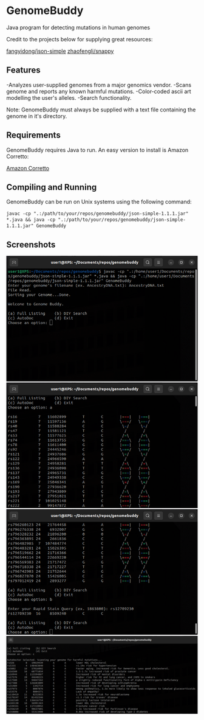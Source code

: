 # GenomeBuddy
Java program for detecting mutations in human genomes

Credit to the projects below for supplying great resources:

[fangyidong/json-simple](https://github.com/fangyidong/json-simple)
[zhaofengli/snappy](https://github.com/zhaofengli/snappy/tree/master/scripts/parsegenotypes.py)

## Features
-Analyzes user-supplied genomes from a major genomics vendor.
-Scans genome and reports any known harmful mutations.
-Color-coded ascii art modelling the user's alleles.
-Search functionality.

Note: GenomeBuddy must always be supplied with a text file containing the genome in it's directory.
## Requirements
GenomeBuddy requires Java to run. An easy version to install is Amazon Corretto:

[Amazon Corretto](https://docs.aws.amazon.com/corretto/latest/corretto-17-ug/downloads-list.html)

## Compiling and Running
GenomeBuddy can be run on Unix systems using the following command:
```
javac -cp ".:/path/to/your/repos/genomebuddy/json-simple-1.1.1.jar" *.java && java -cp ".:/path/to/your/repos/genomebuddy/json-simple-1.1.1.jar" GenomeBuddy
```

## Screenshots
![Example](https://github.com/eduffield/genomeparser/blob/main/screenshots/shot1.png)
![Example](https://github.com/eduffield/genomeparser/blob/main/screenshots/shot2.png)
![Example](https://github.com/eduffield/genomeparser/blob/main/screenshots/shot3.png)
![Example](https://github.com/eduffield/genomeparser/blob/main/screenshots/shot4.png)
